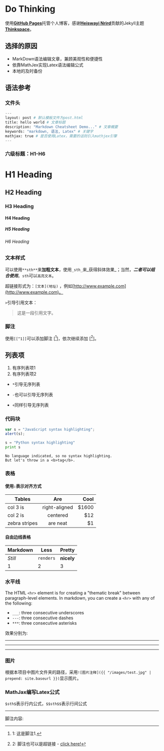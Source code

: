# Do Thinking

使用[**GitHub Pages**](https://pages.github.com/)托管个人博客，感谢[**Heiswayi Nrird**](http://heiswayi.github.io/)贡献的Jekyll主题[**Thinkspace**](https://github.com/heiswayi/thinkspace)。

## 选择的原因

* MarkDown语法编辑文章，兼顾美观性和便捷性
* 依靠MathJex实现Latex语法编辑公式
* 本地的及时备份

## 语法参考

### 文件头
```python
---
layout: post # 默认模板文件为post.html
title: hello world # 文章标题
description: "Markdown Cheatsheet Demo..." # 文章概要
keywords: "markdown, 语法, Latex" # 关键字
mathjax: true # 是否使用Latex，需要的话则引入mathjex引擎
---
```

<div class="divider"></div>

### 六级标题：H1-H6

# H1 Heading

## H2 Heading

### H3 Heading

#### H4 Heading

##### H5 Heading

###### H6 Heading

<div class="divider"></div>

### 文本样式 

可以使用`**sth**`来**加粗文本**，使用`_sth_`来_获得斜体效果_；当然，**_二者可以组合使用_**。`sth`可以`高亮文本`。

超链接形式为：`[文本](地址)` ，例如[http://www.example.com](http://www.example.com)。

`>`引导引用文本：
> 这是一段引用文字。

<div class="divider"></div>

### 脚注

使用`[[^1]]`可以添加脚注 [[^1]]，依次继续添加 [[^2]]。

<div class="divider"></div>

## 列表项

1. 有序列表项1
2. 有序列表项2

* `*`引导无序列表
- `-`也可以引导无序列表
+ `+`同样引导无序列表

<div class="divider"></div>

### 代码块

```javascript
var s = "JavaScript syntax highlighting";
alert(s);
```

```python
s = "Python syntax highlighting"
print s
```

```
No language indicated, so no syntax highlighting.
But let's throw in a <b>tag</b>.
```

<div class="divider"></div>

### 表格

#### 使用`:`表示对齐方式

| Tables        | Are           | Cool  |
| ------------- |:-------------:| -----:|
| col 3 is      | right-aligned | $1600 |
| col 2 is      | centered      | $12   |
| zebra stripes | are neat      | $1    |

#### 自由边线表格

Markdown | Less | Pretty
--- | --- | ---
*Still* | `renders` | **nicely**
1 | 2 | 3

<div class="divider"></div>

### 水平线

The HTML `<hr>` element is for creating a "thematic break" between paragraph-level elements. In markdown, you can create a `<hr>` with any of the following:

* `___`: three consecutive underscores
* `---`: three consecutive dashes
* `***`: three consecutive asterisks

效果分别为:

___

---

***

<div class="divider"></div>

### 图片

根据本项目中图片文件夹的路径，采用`![图片注释]({{ "/images/test.jpg" | prepend: site.baseurl }})`显示图片。

<div class="divider"></div>

### MathJax编写Latex公式

`$sth$`表示行内公式，`$$sth$$`表示行间公式

---
脚注内容:

[^1]: 1: 这是脚注1.

[^2]: 2: 脚注也可以是超链接 - [click here!](#)

